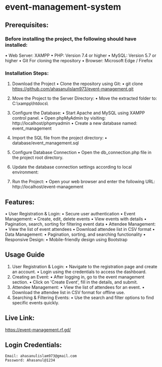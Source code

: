 # event-management-system

## Prerequisites:

### Before installing the project, the following should have installed:
•	Web Server: XAMPP
•	PHP: Version 7.4 or higher
•	MySQL: Version 5.7 or higher
•	Git For cloning the repository 
•	Browser: Microsoft Edge / Firefox

### Installation Steps:
1.	Download the Project
•	Clone the repository using Git:
•	git clone https://github.com/ahasanulislam973/event-management.git

2.	Move the Project to the Server Directory:
•	Move the extracted folder to: C:\xampp\htdocs\

3.	Configure the Database:
•	Start Apache and MySQL using XAMPP control panel.
•	Open phpMyAdmin by visiting:
    http://localhost/phpmyadmin
•	Create a new database named: event_management

4.	Import the SQL file from the project directory:
•	database/event_management.sql

5.	Configure Database Connection
•	Open the db_connection.php file in the project root directory.

6.	Update the database connection settings according to local environment:

7.	Run the Project:
•	Open your web browser and enter the following URL:
    http://localhost/event-management

## Features:
•	User Registration & Login:
•	Secure user authentication
•	Event Management:
•	Create, edit, delete events
•	View events with details
•	Pagination, search, sorting for filtering event data
•	Attendee Management:
•	View the list of event attendees
•	Download attendee list in CSV format
•	Data Management:
•	Pagination, sorting, and searching functionality
•	Responsive Design:
•	Mobile-friendly design using Bootstrap


## Usage Guide
1.	User Registration & Login:
•	Navigate to the registration page and create an account.
•	Login using the credentials to access the dashboard.
2.	Creating an Event:
•	After logging in, go to the event management section.
•	Click on 'Create Event', fill in the details, and submit.
3.	Attendee Management:
•	View the list of attendees for an event.
•	Download the attendee list in CSV format for offline use.
4.	Searching & Filtering Events:
•	Use the search and filter options to find specific events quickly.

## Live Link:
   https://event-management.rf.gd/

## Login Credentials:
    Email: ahasanulislam973@gmail.com
    Password: Ahasanul@1234






